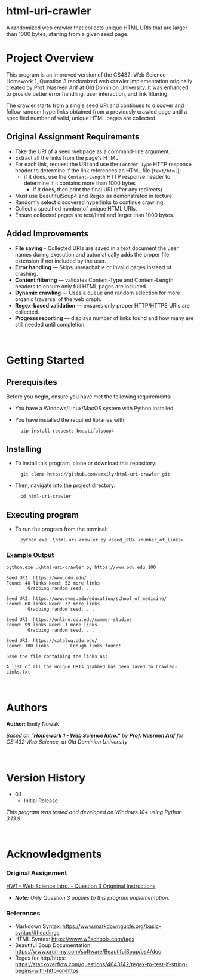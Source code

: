 # html-uri-crawler

A randomized web crawler that collects unique HTML URIs that are larger than 1000 bytes, starting from a given seed page.
<br />


# Project Overview

This program is an improved version of the CS432: Web Science - Homework 1, Question 3 randomized web crawler implementation originally created by Prof. Nasreen Arif at Old Dominion University.
It was enhanced to provide better error handling, user interaction, and link filtering.

The crawler starts from a single seed URI and continues to discover and follow random hyperlinks obtained from a previously crawled page until a specified number of valid, unique HTML pages are collected.


## Original Assignment Requirements

* Take the URI of a seed webpage as a command-line argument.
* Extract all the links from the page's HTML.
* For each link, request the URI and use the `Content-Type` HTTP response header to determine if the link references an HTML file (`text/html`);
    * if it does, use the `Content-Length` HTTP response header to determine if it contains more than 1000 bytes
       * if it does, then print the final URI (after any redirects) 
* Must use BeautifulSoup4 and Regex as demonstrated in lecture.
* Randomly select discovered hyperlinks to continue crawling.
* Collect a specified number of unique HTML URIs.
* Ensure collected pages are text/html and larger than 1000 bytes.


## Added Improvements

* **File saving** - Collected URIs are saved in a text document the user names during execution and automatically adds the proper file extension if not included by the user.
* **Error handling** — Skips unreachable or invalid pages instead of crashing.
*  **Content filtering** — validates Content-Type and Content-Length headers to ensure only full HTML pages are included.
* **Dynamic crawling** — Uses a queue and random selection for more organic traversal of the web graph.
*  **Regex-based validation** — ensures only proper HTTP/HTTPS URIs are collected.
* **Progress reporting** — displays number of links found and how many are still needed until completion.
  

<br />


# Getting Started
## Prerequisites

Before you begin, ensure you have met the following requirements:

* You have a Windows/Linux/MacOS system with Python installed
* You have installed the required libraries with: 

        pip install requests beautifulsoup4


## Installing

* To install this program, clone or download this repository:

        git clone https://github.com/emxily/html-uri-crawler.git
* Then, navigate into the project directory:

        cd html-uri-crawler


## Executing program

* To run the program from the terminal:

        python.exe .\html-uri-crawler.py <seed_URI> <number_of_links>



### <u>Example Output</u>

```python.exe .\html-uri-crawler.py https://www.odu.edu 100```
```
Seed URI: https://www.odu.edu/
Found: 48 links Need: 52 more links
        Grabbing random seed. . .

Seed URI: https://www.evms.edu/education/school_of_medicine/
Found: 68 links Need: 32 more links
        Grabbing random seed. . .

Seed URI: https://online.odu.edu/summer-studies
Found: 99 links Need: 1 more links
        Grabbing random seed. . .

Seed URI: https://catalog.odu.edu/
Found: 100 links        Enough links found!

Save the file containing the links as:

A list of all the unique URIs grabbed has been saved to Crawled-Links.txt
```


<br />


# Authors

**Author:** Emily Nowak

*Based on **"Homework 1 - Web Science Intro."** by **Prof. Nasreen Arif** for CS:432 Web Science, at Old Dominion University* 


<br />


# Version History

* 0.1
    * Initial Release

*This program was tested and developed on Windows 10+ using Python 3.13.9*


<br />


# Acknowledgments

### Original Assignment

[HW1 - Web Science Intro. - Question 3 Origninal Instructions](https://github.com/emxily/html-uri-crawler/blob/cec0cd57c59a0b7e5bf42890bf14d824860829a8/original-assignment-intructions.md)

* ***Note:**  Only Question 3 applies to this program implementation.*

### References
* Markdown Syntax: <https://www.markdownguide.org/basic-syntax/#headings>
* HTML Syntax: <https://www.w3schools.com/tags>
* Beautiful Soup Documentation: <https://www.crummy.com/software/BeautifulSoup/bs4/doc>
* Regex for http/https: <https://stackoverflow.com/questions/4643142/regex-to-test-if-string-begins-with-http-or-https>
